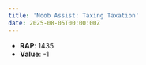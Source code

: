 ```yaml
---
title: 'Noob Assist: Taxing Taxation'
date: 2025-08-05T00:00:00Z
---
```

- **RAP**: 1435
- **Value**: -1
